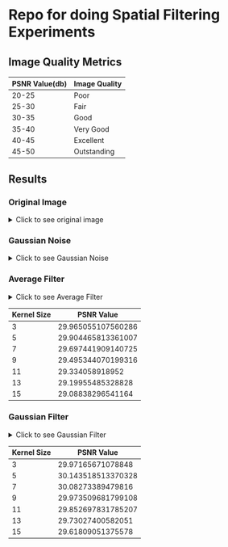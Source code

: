 # Repo for doing Spatial Filtering Experiments

## Image Quality Metrics

| PSNR Value(db) | Image Quality |
|----------------|---------------|
| 20-25          | Poor          |
| 25-30          | Fair          |
| 30-35          | Good          |
| 35-40          | Very Good     |
| 40-45          | Excellent     |
| 45-50          | Outstanding   |


## Results

### Original Image

<details>
    <summary>Click to see original image</summary>
    <img src="results/original_image.png" alt="Original Image">
</details>



### Gaussian Noise

<details>
    <summary>Click to see Gaussian Noise</summary>
    <img src="results/gaussian_noise.png" alt="Gaussian Noise">

    PSNR Value: 28.465816908383683
</details>


### Average Filter

<details>
    <summary>Click to see Average Filter</summary>
    <img src="results/average3.png" alt="Average Filter 3">
    <br>
    PSNR Value: 29.965055107560286
    <br>
    <img src="results/average5.png" alt="Average Filter 5">
    <br>
    PSNR Value: 29.904465813361007
    <br>
    <img src="results/average7.png" alt="Average Filter 7">
    <br>
    PSNR Value: 29.697441909140725
    <br>
    <img src="results/average9.png" alt="Average Filter 9">
    <br>
    PSNR Value: 29.495344070199316
    <br>
    <img src="results/average11.png" alt="Average Filter 11">
    <br>
    PSNR Value: 29.334058918952
    <br>
    <img src="results/average13.png" alt="Average Filter 13">
    <br>    
    PSNR Value: 29.19955485328828
    <br>
    <img src="results/average15.png" alt="Average Filter 15">
    <br>
    PSNR Value: 29.08838296541164
</details>

| Kernel Size | PSNR Value |
|----------------|---------------|
| 3          | 29.965055107560286 |
| 5          | 29.904465813361007 |
| 7          | 29.697441909140725 |
| 9          | 29.495344070199316 |
| 11          | 29.334058918952 |
| 13          | 29.19955485328828 |
| 15          | 29.08838296541164 |



### Gaussian Filter

<details>
    <summary>Click to see Gaussian Filter</summary>
    <img src="results/gaussian3.png" alt="Gaussian Filter 3">
    <br>
    PSNR Value: 29.97165671078848
    <br>
    <img src="results/gaussian5.png" alt="Gaussian Filter 5">
    <br>
    PSNR Value: 30.143518513370328
    <br>
    <img src="results/gaussian7.png" alt="Gaussian Filter 7">
    <br>
    PSNR Value: 30.08273389479816
    <br>
    <img src="results/gaussian9.png" alt="Gaussian Filter 9">
    <br>
    PSNR Value: 29.973509681799108
    <br>
    <img src="results/gaussian11.png" alt="Gaussian Filter 11">
    <br>
    PSNR Value: 29.852697831785207
    <br>
    <img src="results/gaussian13.png" alt="Gaussian Filter 13">
    <br>
    PSNR Value: 29.73027400582051
    <br>
    <img src="results/gaussian15.png" alt="Gaussian Filter 15">
    <br>
    PSNR Value: 29.61809051375578
</details>

| Kernel Size | PSNR Value |
|----------------|---------------|
| 3          | 29.97165671078848 |
| 5          | 30.143518513370328 |
| 7          | 30.08273389479816 |
| 9          | 29.973509681799108 |
| 11          | 29.852697831785207 |
| 13          | 29.73027400582051 |
| 15          | 29.61809051375578 |

